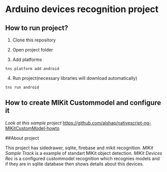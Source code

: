 # Arduino devices recognition project
## How to run project?

1. Clone this repository

2. Open project folder

3. Add platforms
```
tns platform add android
```
4. Run project(necessary libraries will download automatically)
```
tns run android
```

## How to create MlKit Custommodel and configure it
*Look at this sample project*
https://github.com/alshap/nativescript-ng-MlKitCustomModel-howto

##About project

This project has sidedrawer, sqlite, firebase and mlkit recognition.
*MlKit Sample Track* is a example of standart MlKit object detection. 
*MlKit Devices Rec* is a configured custommodel recognition which recognies models and if they are in sqlite database then shows details about this devices.
